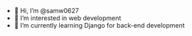 - 👋 Hi, I’m @samw0627
- 👀 I’m interested in web development
- 🌱 I’m currently learning Django for back-end development

<!---
samw0627/samw0627 is a ✨ special ✨ repository because its `README.md` (this file) appears on your GitHub profile.
You can click the Preview link to take a look at your changes.
--->
